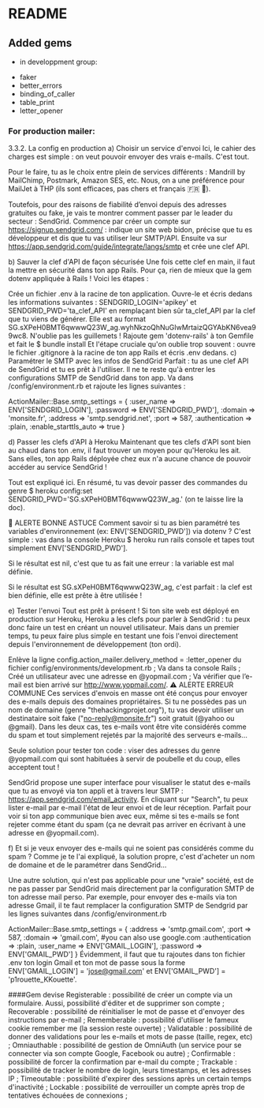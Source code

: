 # README

## Added gems
* in developpment group:
- faker
- better_errors
- binding_of_caller
- table_print
- letter_opener

### For production mailer:
3.3.2. La config en production
a) Choisir un service d'envoi
Ici, le cahier des charges est simple : on veut pouvoir envoyer des vrais e-mails. C'est tout.

Pour le faire, tu as le choix entre plein de services différents : Mandrill by MailChimp, Postmark, Amazon SES, etc. Nous, on a une préférence pour MailJet à THP (ils sont efficaces, pas chers et français 🇫🇷 🐓).

Toutefois, pour des raisons de fiabilité d’envoi depuis des adresses gratuites ou fake, je vais te montrer comment passer par le leader du secteur : SendGrid. Commence par créer un compte sur https://signup.sendgrid.com/ : indique un site web bidon, précise que tu es développeur et dis que tu vas utiliser leur SMTP/API. Ensuite va sur https://app.sendgrid.com/guide/integrate/langs/smtp et crée une clef API.

b) Sauver la clef d'API de façon sécurisée
Une fois cette clef en main, il faut la mettre en sécurité dans ton app Rails. Pour ça, rien de mieux que la gem dotenv appliquée à Rails ! Voici les étapes :

Crée un fichier .env à la racine de ton application.
Ouvre-le et écris dedans les informations suivantes : SENDGRID_LOGIN='apikey' et SENDGRID_PWD='ta_clef_API' en remplaçant bien sûr ta_clef_API par la clef que tu viens de générer. Elle est au format SG.sXPeH0BMT6qwwwQ23W_ag.wyhNkzoQhNuGIwMrtaizQGYAbKN6vea99wc8. N'oublie pas les guillemets !
Rajoute gem 'dotenv-rails' à ton Gemfile et fait le $ bundle install
Et l'étape cruciale qu'on oublie trop souvent : ouvre le fichier .gitignore à la racine de ton app Rails et écris .env dedans.
c) Paramétrer le SMTP avec les infos de SendGrid
Parfait : tu as une clef API de SendGrid et tu es prêt à l'utiliser. Il ne te reste qu'à entrer les configurations SMTP de SendGrid dans ton app. Va dans /config/environment.rb et rajoute les lignes suivantes :

ActionMailer::Base.smtp_settings = {
  :user_name => ENV['SENDGRID_LOGIN'],
  :password => ENV['SENDGRID_PWD'],
  :domain => 'monsite.fr',
  :address => 'smtp.sendgrid.net',
  :port => 587,
  :authentication => :plain,
  :enable_starttls_auto => true
}

d) Passer les clefs d'API à Heroku
Maintenant que tes clefs d'API sont bien au chaud dans ton .env, il faut trouver un moyen pour qu'Heroku les ait. Sans elles, ton app Rails déployée chez eux n'a aucune chance de pouvoir accéder au service SendGrid !

Tout est expliqué ici. En résumé, tu vas devoir passer des commandes du genre $ heroku config:set SENDGRID_PWD='SG.sXPeH0BMT6qwwwQ23W_ag.' (on te laisse lire la doc).

🚀 ALERTE BONNE ASTUCE
Comment savoir si tu as bien paramétré tes variables d'environnement (ex: ENV['SENDGRID_PWD']) via dotenv ? C'est simple : vas dans la console Heroku $ heroku run rails console et tapes tout simplement ENV['SENDGRID_PWD'].

Si le résultat est nil, c'est que tu as fait une erreur : la variable est mal définie.

Si le résultat est SG.sXPeH0BMT6qwwwQ23W_ag, c'est parfait : la clef est bien définie, elle est prête à être utilisée !

e) Tester l'envoi
Tout est prêt à présent ! Si ton site web est déployé en production sur Heroku, Heroku a les clefs pour parler à SendGrid : tu peux donc faire un test en créant un nouvel utilisateur.
Mais dans un premier temps, tu peux faire plus simple en testant une fois l'envoi directement depuis l'environnement de développement (ton ordi).

Enlève la ligne config.action_mailer.delivery_method = :letter_opener du fichier config/environments/development.rb ;
Va dans ta console Rails ;
Créé un utilisateur avec une adresse en @yopmail.com ;
Va vérifier que l’e-mail est bien arrivé sur http://www.yopmail.com/.
⚠️ ALERTE ERREUR COMMUNE
Ces services d'envois en masse ont été conçus pour envoyer des e-mails depuis des domaines propriétaires. Si tu ne possèdes pas un nom de domaine (genre "thehackingprojet.org"), tu vas devoir utiliser un destinataire soit fake ("no-reply@monsite.fr") soit gratuit (@yahoo ou @gmail). Dans les deux cas, tes e-mails vont être vite considérés comme du spam et tout simplement rejetés par la majorité des serveurs e-mails…

Seule solution pour tester ton code : viser des adresses du genre @yopmail.com qui sont habituées à servir de poubelle et du coup, elles acceptent tout !

SendGrid propose une super interface pour visualiser le statut des e-mails que tu as envoyé via ton appli et à travers leur SMTP : https://app.sendgrid.com/email_activity. En cliquant sur "Search", tu peux lister e-mail par e-mail l'état de leur envoi et de leur réception. Parfait pour voir si ton app communique bien avec eux, même si tes e-mails se font rejeter comme étant du spam (ça ne devrait pas arriver en écrivant à une adresse en @yopmail.com).

f) Et si je veux envoyer des e-mails qui ne soient pas considérés comme du spam ?
Comme je te l'ai expliqué, la solution propre, c'est d'acheter un nom de domaine et de le paramétrer dans SendGrid…

Une autre solution, qui n'est pas applicable pour une "vraie" société, est de ne pas passer par SendGrid mais directement par la configuration SMTP de ton adresse mail perso. Par exemple, pour envoyer des e-mails via ton adresse Gmail, il te faut remplacer la configuration SMTP de Sendgrid par les lignes suivantes dans /config/environment.rb

ActionMailer::Base.smtp_settings =   {
    :address            => 'smtp.gmail.com',
    :port               => 587,
    :domain             => 'gmail.com', #you can also use google.com
    :authentication     => :plain,
    :user_name          => ENV['GMAIL_LOGIN'],
    :password           => ENV['GMAIL_PWD']
  }
Évidemment, il faut que tu rajoutes dans ton fichier .env ton login Gmail et ton mot de passe sous la forme ENV['GMAIL_LOGIN'] = 'jose@gmail.com' et ENV['GMAIL_PWD'] = 'p1rouette_KKouette'.

####Gem devise
Registerable : possibilité de créer un compte via un formulaire. Aussi, possibilité d'éditer et de supprimer son compte ;
Recoverable : possibilité de réinitialiser le mot de passe et d'envoyer des instructions par e-mail ;
Rememberable : possibilité d'utiliser le fameux cookie remember me (la session reste ouverte) ;
Validatable : possibilité de donner des validations pour les e-mails et mots de passe (taille, regex, etc) ;
Omniauthable : possibilité de gestion de OmniAuth (un service pour se connecter via son compte Google, Facebook ou autre) ;
Confirmable : possibilité de forcer la confirmation par e-mail du compte ;
Trackable : possibilité de tracker le nombre de login, leurs timestamps, et les adresses IP ;
Timeoutable : possibilité d'expirer des sessions après un certain temps d'inactivité ;
Lockable : possibilité de verrouiller un compte après trop de tentatives échouées de connexions ;